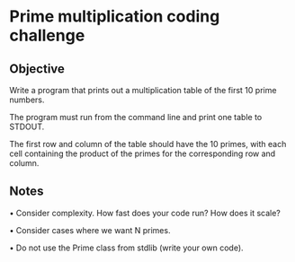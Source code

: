 Prime multiplication coding challenge
=====================================

Objective
---------

Write a program that prints out a multiplication table of the first 10 prime
numbers.

The program must run from the command line and print one table to STDOUT.

The first row and column of the table should have the 10 primes, with
each cell containing the product of the primes for the corresponding row and column.

Notes
-----

• Consider complexity. How fast does your code run? How does it scale?

• Consider cases where we want N primes.

• Do not use the Prime class from stdlib (write your own code).


